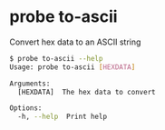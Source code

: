 # probe to-ascii

Convert hex data to an ASCII string

```bash
$ probe to-ascii --help
Usage: probe to-ascii [HEXDATA]

Arguments:
  [HEXDATA]  The hex data to convert

Options:
  -h, --help  Print help
```